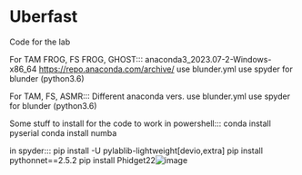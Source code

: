 # Uberfast
Code for the lab


For TAM FROG, FS FROG, GHOST:::
anaconda3_2023.07-2-Windows-x86_64
https://repo.anaconda.com/archive/
use blunder.yml
use spyder for blunder (python3.6)

For TAM, FS, ASMR:::
Different anaconda vers.
use blunder.yml
use spyder for blunder (python3.6)

Some stuff to install for the code to work
in powershell:::
conda install pyserial
conda install numba

in spyder:::
pip install -U pylablib-lightweight[devio,extra]
pip install pythonnet==2.5.2
pip install Phidget22![image](https://github.com/user-attachments/assets/f76c80a5-286e-4d71-bb38-3a063c8b9d74)


